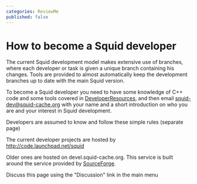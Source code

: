 ```yaml
---
categories: ReviewMe
published: false
---
```

# How to become a Squid developer

The current Squid development model makes extensive use of branches,
where each developer or task is given a unique branch containing his
changes. Tools are provided to almost automatically keep the development
branches up to date with the main Squid version.

To become a Squid developer you need to have some knowledge of C++ code
and some tools covered in
[DeveloperResources](/DeveloperResources),
and then email <squid-dev@squid-cache.org> with your name and a short
introduction on who you are and your interest in Squid development.

Developers are assumed to know and follow these simple rules (separate
page)

The current developer projects are hosted by
<http://code.launchpad.net/squid>

Older ones are hosted on devel.squid-cache.org. This service is built
around the service provided by [SourceForge](http://sourceforge.net).

Discuss this page using the "Discussion" link in the main menu
